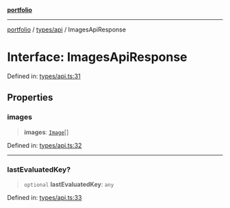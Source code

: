 [**portfolio**](../../../README.md)

***

[portfolio](../../../modules.md) / [types/api](../README.md) / ImagesApiResponse

# Interface: ImagesApiResponse

Defined in: [types/api.ts:31](https://github.com/tnorlund/Portfolio/blob/7ccb227b66e3c899f8924dbd1c5d3a95e68f2900/portfolio/types/api.ts#L31)

## Properties

### images

> **images**: [`Image`](Image.md)[]

Defined in: [types/api.ts:32](https://github.com/tnorlund/Portfolio/blob/7ccb227b66e3c899f8924dbd1c5d3a95e68f2900/portfolio/types/api.ts#L32)

***

### lastEvaluatedKey?

> `optional` **lastEvaluatedKey**: `any`

Defined in: [types/api.ts:33](https://github.com/tnorlund/Portfolio/blob/7ccb227b66e3c899f8924dbd1c5d3a95e68f2900/portfolio/types/api.ts#L33)
